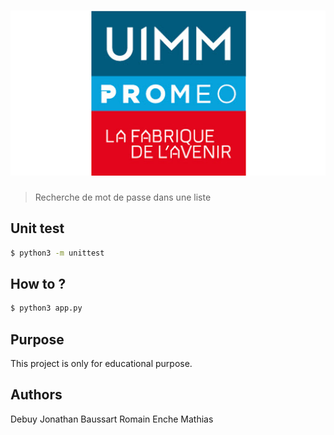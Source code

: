 # ![center](logo.png)

> Recherche de mot de passe dans une liste


## Unit test

```bash
$ python3 -m unittest
```


## How to ?

```bash
$ python3 app.py
```

## Purpose

This project is only for educational purpose.

## Authors

Debuy Jonathan 
Baussart Romain
Enche Mathias


